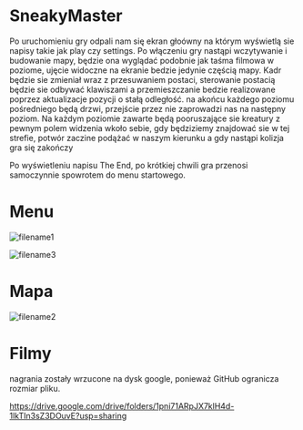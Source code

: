 # SneakyMaster

Po uruchomieniu gry odpali nam się ekran głoówny na którym wyświetlą sie napisy takie jak play czy settings.
Po włączeniu gry nastąpi wczytywanie i budowanie mapy, będzie ona wyglądać podobnie jak taśma filmowa w poziome,
ujęcie widoczne na ekranie bedzie jedynie częścią mapy. Kadr będzie sie zmieniał wraz z przesuwaniem postaci,
sterowanie postacią będzie sie odbywać klawiszami a przemieszczanie bedzie realizowane poprzez aktualizacje pozycji o stałą odległość.
na akońcu każdego poziomu pośredniego będą drzwi, przejście przez nie zaprowadzi nas na następny poziom.
Na każdym poziomie zawarte będą pooruszające sie kreatury z pewnym polem widzenia wkoło sebie, gdy będziziemy znajdować sie w tej strefie, potwór zaczine podążać w naszym kierunku a gdy nastąpi kolizja gra się zakończy

Po wyświetleniu napisu The End, po krótkiej chwili gra przenosi samoczynnie spowrotem do menu startowego.

# Menu

![filename1](https://user-images.githubusercontent.com/65916772/87255069-c603fa80-c487-11ea-8c05-35b6415f0850.png)

![filename3](https://user-images.githubusercontent.com/65916772/87255101-25faa100-c488-11ea-9a31-87d64f0d5329.png)

# Mapa

![filename2](https://user-images.githubusercontent.com/65916772/87255070-c7cdbe00-c487-11ea-8a3b-40e77fbc9523.png)

# Filmy

nagrania zostały wrzucone na dysk google, ponieważ GitHub ogranicza rozmiar pliku.

https://drive.google.com/drive/folders/1pni71ARpJX7klH4d-1lkTIn3sZ3DOuvE?usp=sharing
